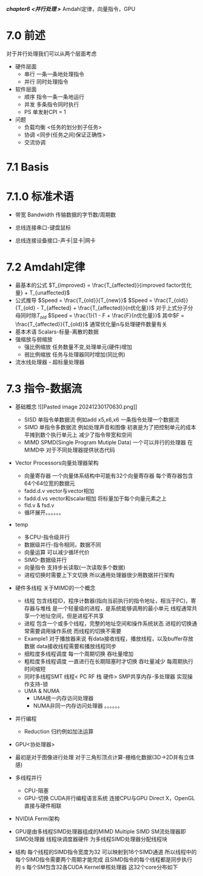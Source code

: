 ***chapter6 <并行处理 >***
Amdahl定律，向量指令，GPU
# 7.0 前述
对于并行处理我们可以从两个层面考虑
- 硬件层面
	- 串行
		一条一条地处理指令
	- 并行
		同时处理指令
- 软件层面
	- 顺序
		指令一条一条地运行
	- 并发
		多条指令同时执行
	- PS
		单发射CPI = 1
- 问题
	- 负载均衡 <任务的划分到子任务>
	- 协调 <同步(任务之间)保证正确性>
	- 交流协调
# 7.1 Basis
# 7.1.0 标准术语
- 带宽 Bandwidth
	传输数据的字节数/周期数

- 总线连接串口-键盘鼠标
- 总线连接设备接口-声卡|显卡|网卡

# 7.2 Amdahl定律
- 最基本的公式
	$T_{improved} =  \frac{T_{affected}}{improved factor优化量} + T_{unaffected}$
- 公式推导
	$Speed = \frac{T_{old}}{T_{new}}$
	$Speed = \frac{T_{old}}{T_{old} - T_{affected} + \frac{T_{affected}}{n优化量}}$
	对于上式分子分母同时除$T_{old}$
	$Speed = \frac{1}{1 - F + \frac{F}{n优化量}}$
	其中$F = \frac{T_{affected}}{T_{old}}$
	通常优化量n与处理硬件数量有关
- 基本术语
	Scalars-标量-离散的数据
- 强缩放与弱缩放
	- 强比例缩放
		任务数量不变,处理单元(硬件)增加
	- 弱比例缩放
		任务与处理器同时增加(同比例)
- 流水线处理器 - 超标量处理器
# 7.3 指令-数据流
- 基础概念
	![[Pasted image 20241230170630.png]]
	- SISD
		单指令单数据流 例如add x5,x6,x6 一条指令处理一个数据流
	- SIMD
		单指令多数据流 例如处理声音和图像
		初衷是为了把控制单元的成本平摊到数个执行单元上
		减少了指令带宽和空间
	- MIMD
		SPMD(Single Program Mutiple Data)
		一个可以并行的处理器 在MIMD中
		对于不同处理器提供状态代码

- Vector Processors向量处理器架构
	- 向量寄存器
		一个向量体系结构中可能有32个向量寄存器
		每个寄存器包含64个64位宽的数据元
	- fadd.d.v
		vector与vector相加
	- fadd.d.vs
		vector和scalar相加
		将标量加于每个向量元素之上
	- fld.v & fsd.v
	- 循环展开。。。。。。
- temp
	- 多CPU-指令级并行
	- 数据级并行-指令相同，数据不同
	- 向量运算 可以减少循环代价
	- SIMD-数据级并行
	- 向量指令 支持步长读取(一次读取多个数据)
	- 进程切换时需要上下文切换 所以通用处理器很少用数据并行架构


- 硬件多线程 关于MIMD的一个概念
	- 线程
		包含线程ID，程序计数器(指向当前执行的指令地址，相当于PC)，寄存器与堆栈
		是一个轻量级的进程，是系统能够调用的最小单元
		线程通常共享一个地址空间，但是进程不共享
	- 进程
		包含一个或多个线程，完整的地址空间和操作系统状态
		进程的切换通常需要调用操作系统
		而线程的切换不需要
	- Example1
		对于播放器来说
		有data接收线程，播放线程，以及buffer存放数据
		data接收线程需要和播放线程同步
	- 细粒度多线程调度
		每一个周期切换 吞吐量增加
	- 粗粒度多线程调度
		一直进行在长期阻塞时才切换 吞吐量减少 每周期执行时间缩短
	- 同时多线程SMT
		线程< PC RF 栈 硬件>
		SMP共享内存-多处理器
		实现操作支持-锁
	- UMA & NUMA
		- UMA统一内存访问处理器
		- NUMA非同一内存访问处理器
		。。。。。。

- 并行编程
	- Reduction 归约例如加法运算


- GPU<协处理器>
- 最初是对于图像进行处理
	对于三角形顶点计算-栅格化数据(3D->2D并有立体感)
- 多线程并行
	- CPU-阻塞
	- GPU-切换
	CUDA并行编程语言系统 连接CPU与GPU
	Direct X，OpenGL直接与硬件相联


- NVIDIA Fermi架构
- GPU是由多线程SIMD处理器组成的MIMD
	Multiple SIMD SM流处理器即SIMD处理器
	线程块调度器硬件 为多线程SIMD处理器分配线程块
- 结构
	每个线程的SIMD指令宽度为32
	可以映射到16个SIMD通道
	所以线程中的每个SIMD指令需要两个周期才能完成 
	且SIMD指令的每个线程都是同步执行的
	s
	每个SM包含32各CUDA Kernel单核处理器
	这32个core分布如下
	
	